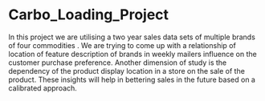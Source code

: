 # Carbo_Loading_Project
In this project we are utilising a two year sales data sets of multiple brands of four commodities . We are trying to come up with a relationship of location of feature description of brands in weekly mailers influence on the customer purchase preference. Another dimension of study is the dependency of the product display location in a store on the sale of the product. These insights will help in bettering sales in the future based on a calibrated approach.
